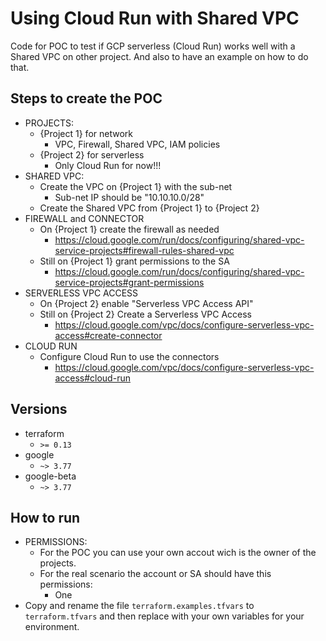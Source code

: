 # Using Cloud Run with Shared VPC
Code for POC to test if GCP serverless (Cloud Run) works well with a Shared VPC on other project. And also to have an example on how to do that.

## Steps to create the POC
- PROJECTS:
    - {Project 1} for network
        - VPC, Firewall, Shared VPC, IAM policies
    - {Project 2} for serverless
        - Only Cloud Run for now!!!
- SHARED VPC:
    - Create the VPC on {Project 1} with the sub-net
        - Sub-net IP should be "10.10.10.0/28"
    - Create the Shared VPC from {Project 1} to {Project 2}
- FIREWALL and CONNECTOR
    - On {Project 1} create the firewall as needed
        - https://cloud.google.com/run/docs/configuring/shared-vpc-service-projects#firewall-rules-shared-vpc
    - Still on {Project 1} grant permissions to the SA
        - https://cloud.google.com/run/docs/configuring/shared-vpc-service-projects#grant-permissions
- SERVERLESS VPC ACCESS
    - On {Project 2} enable "Serverless VPC Access API"
    - Still on {Project 2} Create a Serverless VPC Access
        - https://cloud.google.com/vpc/docs/configure-serverless-vpc-access#create-connector
- CLOUD RUN
    - Configure Cloud Run to use the connectors
        - https://cloud.google.com/vpc/docs/configure-serverless-vpc-access#cloud-run

## Versions
- terraform
    - ```>= 0.13```
- google
    - ```~> 3.77```
- google-beta
    - ```~> 3.77```

## How to run
- PERMISSIONS:
    - For the POC you can use your own accout wich is the owner of the projects.
    - For the real scenario the account or SA should have this permissions:
        - One
- Copy and rename the file ```terraform.examples.tfvars``` to ```terraform.tfvars``` and then replace with your own variables for your environment.